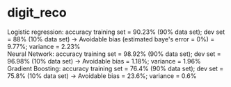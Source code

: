 # digit_reco

Logistic regression: accuracy training set = 90.23% (90% data set); dev set = 88% (10% data set)  -> Avoidable bias (estimated baye's error = 0%) = 9.77%; variance = 2.23%\
Neural Network: accuracy training set = 98.92% (90% data set); dev set = 96.98% (10% data set) -> Avoidable bias = 1.18%; variance = 1.96%\
Gradient Boosting: accuracy training set = 76.4% (90% data set); dev set = 75.8% (10% data set) -> Avoidable bias = 23.6%; variance = 0.6%  
